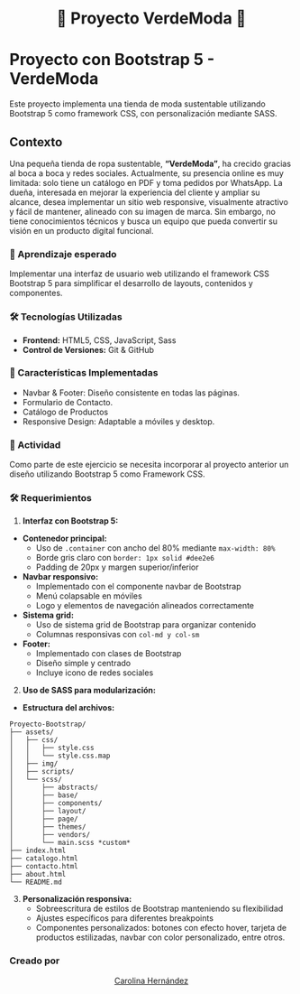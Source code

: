 <h1 align= "center"> 🌿 Proyecto VerdeModa 🌿</h1>

# Proyecto con Bootstrap 5 - VerdeModa
Este proyecto implementa una tienda de moda sustentable utilizando Bootstrap 5 como framework CSS, con personalización mediante SASS.

## Contexto
Una pequeña tienda de ropa sustentable, **“VerdeModa”**, ha crecido gracias al boca a boca y redes sociales. Actualmente, su presencia online es muy limitada: solo tiene un catálogo en PDF y toma pedidos por WhatsApp. La dueña, interesada en mejorar la experiencia del cliente y ampliar su alcance, desea implementar un sitio web responsive, visualmente atractivo y fácil de mantener, alineado con su imagen de marca. Sin embargo, no tiene conocimientos técnicos y busca un equipo que pueda convertir su visión en un producto digital funcional.

### 🎯 Aprendizaje esperado
Implementar una interfaz de usuario web utilizando el framework CSS Bootstrap 5 para simplificar el desarrollo de layouts, contenidos y componentes.

### 🛠 Tecnologías Utilizadas
* **Frontend:** HTML5, CSS, JavaScript, Sass
* **Control de Versiones:** Git & GitHub
	
### 🎨 Características Implementadas
- Navbar & Footer: Diseño consistente en todas las páginas.
- Formulario de Contacto.
- Catálogo de Productos
- Responsive Design: Adaptable a móviles y desktop.

### 📌 Actividad
Como parte de este ejercicio se necesita incorporar al proyecto anterior un diseño utilizando Bootstrap 5 como Framework CSS.

### 🛠 Requerimientos 

1. **Interfaz con Bootstrap 5:**
  * **Contenedor principal:**
    - Uso de `.container` con ancho del 80% mediante `max-width: 80%`
    - Borde gris claro con `border: 1px solid #dee2e6`
    - Padding de 20px y margen superior/inferior
  * **Navbar responsivo:**
    - Implementado con el componente navbar de Bootstrap
    - Menú colapsable en móviles
    - Logo y elementos de navegación alineados correctamente
  * **Sistema grid:**
    - Uso de sistema grid de Bootstrap para organizar contenido
    - Columnas responsivas con `col-md y col-sm`
  * **Footer:**
    - Implementado con clases de Bootstrap
    - Diseño simple y centrado
    - Incluye icono de redes sociales
      
2. **Uso de SASS para modularización:**
  * **Estructura del archivos:**
```
Proyecto-Bootstrap/
├── assets/
│   ├── css/
│   │   ├── style.css
│   │   └── style.css.map
│   ├── img/
│   ├── scripts/
│   └── scss/
│       ├── abstracts/
│       ├── base/
│       ├── components/
│       ├── layout/
│       ├── page/
│       ├── themes/
│       ├── vendors/
│       └── main.scss *custom*
├── index.html
├── catalogo.html
├── contacto.html
├── about.html
└── README.md
```

3. **Personalización responsiva:**
   * Sobreescritura de estilos de Bootstrap manteniendo su flexibilidad
   * Ajustes específicos para diferentes breakpoints
   * Componentes personalizados: botones con efecto hover, tarjeta de productos estilizadas, navbar con color personalizado, entre otros.

### Creado por
<p align="center"> 
  <a href="https://github.com/CaroHernz">Carolina Hernández</a>
</p>
